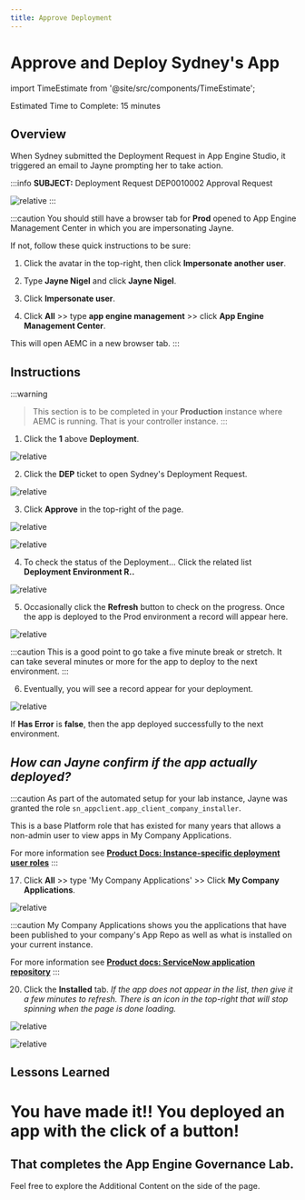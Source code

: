 ```yaml
---
title: Approve Deployment
---
```


# Approve and Deploy Sydney's App

import TimeEstimate from '@site/src/components/TimeEstimate';

<TimeEstimate>Estimated Time to Complete: 15 minutes</TimeEstimate>

## Overview

When Sydney submitted the Deployment Request in App Engine Studio, it triggered an email to Jayne prompting her to take action.

:::info
**SUBJECT:** Deployment Request DEP0010002 Approval Request

![relative](../assets/images/2023-07-11-22-07-39.png)
:::

:::caution
You should still have a browser tab for **Prod** opened to App Engine Management Center in which you are impersonating Jayne. 
 
If not, follow these quick instructions to be sure:
 
1. Click the avatar in the top-right, then click **Impersonate another user**.
 
2. Type **Jayne Nigel** and click **Jayne Nigel**.
 
3. Click **Impersonate user**.
 
4. Click **All** >> type **app engine management** >> click **App Engine Management Center**.
 
This will open AEMC in a new browser tab.
:::

## Instructions

:::warning
>This section is to be completed in your **Production** instance where AEMC is running. That is your controller instance. 
:::

1. Click the **1** above **Deployment**.

![relative](../assets/images/2023-07-11-22-12-55.png)

2. Click the **DEP** ticket to open Sydney's Deployment Request. 

![relative](../assets/images/2023-07-11-22-15-03.png)

3. Click **Approve** in the top-right of the page. 

![relative](../assets/images/2023-07-11-16-56-47.png)

![relative](../assets/images/2023-07-11-17-01-13.png)

4. To check the status of the Deployment... Click the related list **Deployment Environment R..**

![relative](../assets/images/2023-07-11-22-17-50.png)

5. Occasionally click the **Refresh** button to check on the progress. Once the app is deployed to the Prod environment a record will appear here. 

![relative](../assets/images/2023-07-11-22-18-45.png)

:::caution
This is a good point to go take a five minute break or stretch. It can take several minutes or more for the app to deploy to the next environment.
:::

6. Eventually, you will see a record appear for your deployment. 

![relative](../assets/images/2023-07-11-22-20-02.png)

If **Has Error** is **false**, then the app deployed successfully to the next environment. 

## ***How can Jayne confirm if the app actually deployed?***

:::caution
As part of the automated setup for your lab instance, Jayne was granted the role ```sn_appclient.app_client_company_installer```.
 
This is a base Platform role that has existed for many years that allows a non-admin user to view apps in My Company Applications.
 
For more information see **[Product Docs: Instance-specific deployment user roles](https://docs.servicenow.com/csh?topicname=delegated_deployment_user_roles.html&version=latest)**
:::

17. Click **All** >> type 'My Company Applications' >> Click **My Company Applications**.

![relative](../assets/images/2023-07-11-22-22-05.png)

:::caution
My Company Applications shows you the applications that have been published to your company's App Repo as well as what is installed on your current instance. 
 
For more information see **[Product docs: ServiceNow application repository](https://docs.servicenow.com/csh?topicname=app-repo.html&version=latest)**
:::

20. Click the **Installed** tab.
*If the app does not appear in the list, then give it a few minutes to refresh.  There is an icon in the top-right that will stop spinning when the page is done loading.*

![relative](../assets/images/2023-07-11-22-23-47.png)

![relative](../assets/images/2023-07-12-08-29-21.png)

## Lessons Learned

# You have made it!! You deployed an app with the click of a button!

## That completes the App Engine Governance Lab.

Feel free to explore the Additional Content on the side of the page. 
